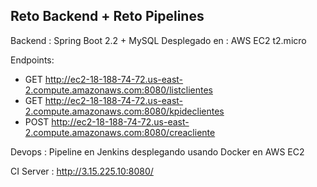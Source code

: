 ## Reto Backend + Reto Pipelines

Backend : Spring Boot 2.2 + MySQL
Desplegado en : AWS EC2 t2.micro 

Endpoints:
- GET http://ec2-18-188-74-72.us-east-2.compute.amazonaws.com:8080/listclientes
- GET http://ec2-18-188-74-72.us-east-2.compute.amazonaws.com:8080/kpideclientes
- POST http://ec2-18-188-74-72.us-east-2.compute.amazonaws.com:8080/creacliente

Devops : Pipeline en Jenkins desplegando usando Docker en AWS EC2

CI Server : http://3.15.225.10:8080/